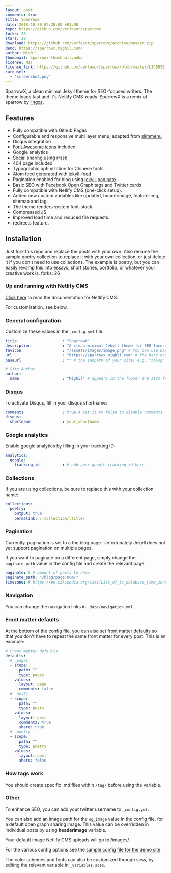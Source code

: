 ```yaml
---
layout: post
comments: true
title: SparrowX 
date: 2018-10-30 09:20:00 +01:00
repo: https://github.com/verfasor/sparrowx
forks: 26
stars: 29
download: https://github.com/verfasor/sparrowx/archive/master.zip
demo: https://sparrowx.mighil.com/
author: Mighil
thumbnail: sparrowx-thumbnail.webp
license: MIT
license_link: https://github.com/verfasor/sparrowx/blob/master/LICENSE.txt
carousel:
  - 'screenshot.png'
---
```


SparrowX, a clean minimal Jekyll theme for SEO-focused writers. The theme loads fast and it's Netlify CMS-ready. SparrowX is a remix of sparrow by [lingxz](https://github.com/lingxz/sparrow).

## Features

* Fully compatible with Github Pages
* Configurable and responsive multi layer menu, adapted from [slimmenu](https://github.com/adnantopal/slimmenu)
* Disqus integration
* [Font Awesome icons](https://fontawesome.io/) included
* Google analytics
* Social sharing using [rrssb](https://www.rrssb.ml/)
* 404 page included
* Typographic optimization for Chinese fonts
* Atom feed generated with [jekyll-feed](https://github.com/jekyll/jekyll-feed)
* Pagination enabled for blog using [jekyll-paginate](https://github.com/jekyll/jekyll-paginate)
* Basic SEO with Facebook Open Graph tags and Twitter cards
* Fully compatible with Netlify CMS (one-click setup).
* Added new custom variables like updated, headerimage, feature-img, sitemap and tag.
* The theme renders system font-stack.
* Compressed JS.
* Improved load time and reduced file requests.
* redirects feature.

## Installation

Just fork this repo and replace the posts with your own. Also rename the sample poetry collection to replace it with your own collection, or just delete it if you don't need to use collections. The example is poetry, but you can easily revamp this into essays, short stories, portfolio, or whatever your creative work is.
forks: 26

### Up and running with Netlify CMS

[Click here](https://sparrowx.mighil.com/netlify-cms-jekyll-setup) to read the documentation for Netlify CMS.

For customization, see below.

### General configuration

Customize these values in the `_config.yml` file:

```yaml
title                    : "SparrowX"
description              : "A clean minimal Jekyll theme for SEO-focused writers."
favicon                  : "/assets/images/image.png" # You can use base64 encoded images.
url                      : "https://sparrowx.mighil.com" # the base hostname & protocol for your site e.g. "https://mmistakes.github.io"
baseurl                  : "" # the subpath of your site, e.g. "/blog" leave blank if no subpath

# Site Author
author:
  name                   : "Mighil" # appears in the footer and atom feed
```

### Disqus

To activate Disqus, fill in your disqus shortname:

```yaml
comments                 : true # set it to false to disable comments
disqus:
  shortname              : your_shortname
```

### Google analytics

Enable google analytics by filling in your tracking ID:

```yaml
analytics:
  google:
    tracking_id          : # add your google tracking id here
```

### Collections

If you are using collections, be sure to replace this with your collection name:

```yaml
collections:
  poetry:
    output: true
    permalink: /:collection/:title/
```

### Pagination

Currently, pagination is set to a the blog page. Unfortunately Jekyll does not yet support pagination on multiple pages.

If you want to paginate on a different page, simply change the `paginate_path` value in the config file and create the relevant page.

```yaml
paginate: 5 # amount of posts to show
paginate_path: "/blog/page:num/"
timezone: # https://en.wikipedia.org/wiki/List_of_tz_database_time_zones
```

### Navigation

You can change the navigation links in `_data/navigation.yml`.

### Front matter defaults

At the bottom of the config file, you can also set [front matter defaults](https://jekyllrb.com/docs/configuration/#front-matter-defaults) so that you don't have to repeat the same front matter for every post. This is an example:

```yaml
# Front matter defaults
defaults:
  # _pages
  - scope:
      path: ""
      type: pages
    values:
      layout: page
      comments: false
  # _posts
  - scope:
      path: ""
      type: posts
    values:
      layout: post
      comments: true
      share: true
  # _poetry
  - scope:
      path: ""
      type: poetry
    values:
      layout: post
      share: false
```

### How tags work

You should create specific .md files within `/tag/` before using the variable.

### Other

To enhance SEO, you can add your twitter username to `_config.yml`.

You can also add an image path for the `og_image` value in the config file, for a default open graph sharing image. This value can be overridden in individual posts by using **headerimage** variable.

Your default image Netlify CMS uploads will go to /images/.

For the various config options see the [sample config file for the demo site](https://github.com/verfasor/sparrowx/blob/master/_config.yml)

The color schemes and fonts can also be customized through scss, by editing the relevant variable in `_variables.scss`.
